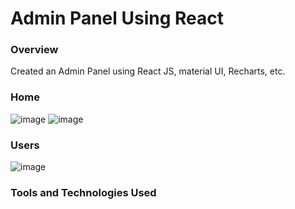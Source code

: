 # Admin Panel Using React
### Overview
Created an Admin Panel using React JS, material UI, Recharts, etc.
### Home
![image](https://github.com/anish-4404/AdminPanel_React/assets/172129196/d293f455-a339-4378-9913-f754a67887af)
![image](https://github.com/anish-4404/AdminPanel_React/assets/172129196/5d835a67-8e56-4d95-972d-e54103d3ad1d)

### Users
![image](https://github.com/anish-4404/AdminPanel_React/assets/172129196/f8d0dae2-01e3-47c8-a01f-9d8a918f219d)

### Tools and Technologies Used





